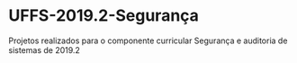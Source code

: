 # UFFS-2019.2-Segurança

Projetos realizados para o componente curricular Segurança e auditoria de sistemas de 2019.2
